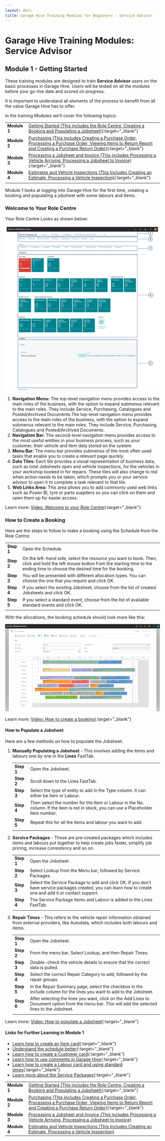 ```yaml
---
layout: docs
title: Garage Hive Training Modules for Beginners - Service Advisor
--- 
```


# Garage Hive Training Modules: Service Advisor
## Module 1 - Getting Started
These training modules are designed to train **Service Advisor** users on the basic processes in Garage Hive. Users will be tested on all the modules before your go-live date and scored on progress. 

It is important to understand all elements of the process to benefit from all the value Garage Hive has to offer. 

In the training Modules we'll cover the following topics:

   |              |                                                                                                                                                                                                               |
   | :----------- | :------------------------------------------------------------------------------------------------------------------------------------------------------------------------------------------------------------ |
   | **Module 1** | [Getting Started (This includes the Role Centre, Creating a Booking and Populating a Jobsheet)](garagehive-training.html){:target="_blank"}                                                                   |
   | **Module 2** | [Purchasing (This includes Creating a Purchase Order, Processing a Purchase Order, Viewing Items to Return Report and Creating a Purchase Return Order)](garagehive-training-module-2.html){:target="_blank"} |
   | **Module 3** | [Processing a Jobsheet and Invoice (This includes Processing a Vehicle Arriving, Processing a Jobsheet to Invoice)](garagehive-training-module-3.html){:target="_blank"}                                      |
   | **Module 4** | [Estimates and Vehicle Inspections (This Includes Creating an Estimate, Processing a Vehicle Inspection)](garagehive-training-module-4.html){:target="_blank"}                                                |
   |              |                                                                                                                                                                                                               |


Module 1 looks at logging into Garage Hive for the first time, creating a booking and populating a jobsheet with some labours and items. 

### Welcome to Your Role Centre
Your Role Centre Looks as shown below:

   ![](media/garagehive-training-role-centre1.png)

1. **Navigation Menu:** The top-level navigation menu provides access to the main roles of the business, with the option to expand submenus relevant to the main roles. They include Service, Purchasing, Catalogues and Posted/Archived Documents.The top-level navigation menu provides access to the main roles of the business, with the option to expand submenus relevant to the main roles. They include Service, Purchasing, Catalogues and Posted/Archived Documents.
2. **Navigation Bar:** The second-level navigation menu provides access to the most useful entities in your business process, such as your customer, their vehicle and item data stored on the system.
3. **Menu Bar:** The menu bar provides submenus of the most often used tasks that enable you to create a relevant page quickly.
4. **Data Tiles:** Each tile provides a visual representation of business data, such as total Jobsheets open and vehicle inspections, for the vehicles in your workshop booked in for repairs. These tiles will also change to red when action needs to be taken, which prompts you or your service advisor to open it to complete a task relevant to that tile.
5. **Web Links Area:** This area allows you to add commonly used web links such as Power BI, tyre or parts suppliers so you can click on them and open them up for easier access. 

Learn more: [Video: Welcome to your Role Centre](https://www.youtube.com/watch?v=R_mLcdbFWdo){:target="_blank"}

### How to Create a Booking
Here are the steps to follow to make a booking using the Schedule from the Role Centre:

   |            |                                                                                                                                                                                               |
   | :--------- | :-------------------------------------------------------------------------------------------------------------------------------------------------------------------------------------------- |
   | **Step 1** | Open the Schedule.                                                                                                                                                                            |
   | **Step 2** | On the left-hand side, select the resource you want to book. Then, click and hold the left mouse button from the starting time to the ending time to choose the desired time for the booking. |
   | **Step 3** | You will be presented with different allocation types. You can choose the one that you require and click OK.                                                                                  |
   | **Step 4** | If you select the existing Jobsheet, choose from the list of created Jobsheets and click OK.                                                                                                  |
   | **Step 5** | If you select a standard event, choose from the list of available standard events and click OK.                                                                                               |
   |            |                                                                                                                                                                                               |

With the allocations, the booking schedule should look more like this:

   ![](media/garagehive-training-create-a-booking2.png)

Learn more: [Video: How to create a booking](https://www.youtube.com/watch?v=MJqFUQyV2Tc){:target="_blank"}

#### How to Populate a Jobsheet
Here are a few methods on how to populate the Jobsheet:
1. **Manually Populating a Jobsheet** - This involves adding the items and labours one by one in the **Lines** FastTab.

   |            |                                                                                                                                      |
   | :--------- | :----------------------------------------------------------------------------------------------------------------------------------- |
   | **Step 1** | Open the Jobsheet.                                                                                                                   |
   | **Step 2** | Scroll down to the Lines FastTab.                                                                                                    |
   | **Step 3** | Select the type of entity to add in the Type column. It can either be Item or Labour.                                                |
   | **Step 4** | Then select the number for the Item or Labour in the No. column. If the item is not in stock, you can use a Placeholder Item number. |
   | **Step 5** | Repeat this for all the items and labour you want to add.                                                                            |
   |            |                                                                                                                                      |

2. **Service Packages** - These are pre-created packages which includes items and labours put together to help create jobs faster, simplify job pricing, increase consistency and so on.

   |            |                                                                                                                                                            |
   | :--------- | :--------------------------------------------------------------------------------------------------------------------------------------------------------- |
   | **Step 1** | Open the Jobsheet.                                                                                                                                         |
   | **Step 2** | Select Lookup from the Menu bar, followed by Service Packages.                                                                                             |
   | **Step 3** | Select the Service Package to add and click OK. If you don't have service packages created, you can learn how to create one and add it or contact support. |
   | **Step 4** | The Service Package Items and Labour is added to the Lines FastTab.                                                                                        |
   |            |                                                                                                                                                            |

3. **Repair Times** - This refers to the vehicle repair information obtained from external providers, like Autodata, which includes both labours and items.
   
   |            |                                                                                                                                                    |
   | :--------- | :------------------------------------------------------------------------------------------------------------------------------------------------- |
   | **Step 1** | Open the Jobsheet.                                                                                                                                 |
   | **Step 2** | From the menu bar, Select Lookup, and then Repair Times.                                                                                           |
   | **Step 3** | Double-check the vehicle details to ensure that the correct data is pulled.                                                                        |
   | **Step 4** | Select the correct Repair Category to add, followed by the repair groups.                                                                          |
   | **Step 5** | In the Repair Summary page, select the checkbox in the include column for the lines you want to add to the Jobsheet.                               |
   | **Step 6** | After selecting the lines you want, click on the Add Lines to Document option from the menu bar. This will add the selected lines to the Jobsheet. |
   |            |                                                                                                                                                    |

Learn more: [Video: How to populate a Jobsheet](https://www.youtube.com/watch?v=ABnKqYB4f3A){:target="_blank"}


#### Links for Further Learning in Module 1

* [Learn how to create an Item card](garagehive-create-an-item-card.html){:target="_blank"}
* [Understand the schedule better](garagehive-understanding-the-schedule.html){:target="_blank"}
* [Learn how to create a Customer card](garagehive-create-a-customer-card.html){:target="_blank"}
* [Learn how to use comments in Garage Hive](garagehive-comments-extended.html){:target="_blank"}
* [Learn how to create a Labour card and using standard times](garagehive-create-a-labour-card.html){:target="_blank"}
* [Learn more about the Service Packages](garagehive-service-packages.html){:target="_blank"}


|              |                                                                                                                                                                                                               |
| :----------- | :------------------------------------------------------------------------------------------------------------------------------------------------------------------------------------------------------------ |
| **Module 1** | [Getting Started (This includes the Role Centre, Creating a Booking and Populating a Jobsheet)](garagehive-training.html){:target="_blank"}                                                                   |
| **Module 2** | [Purchasing (This includes Creating a Purchase Order, Processing a Purchase Order, Viewing Items to Return Report and Creating a Purchase Return Order)](garagehive-training-module-2.html){:target="_blank"} |
| **Module 3** | [Processing a Jobsheet and Invoice (This includes Processing a Vehicle Arriving, Processing a Jobsheet to Invoice)](garagehive-training-module-3.html)                                                        |
| **Module 4** | [Estimates and Vehicle Inspections (This Includes Creating an Estimate, Processing a Vehicle Inspection)](garagehive-training-module-4.html)                                                                  |

